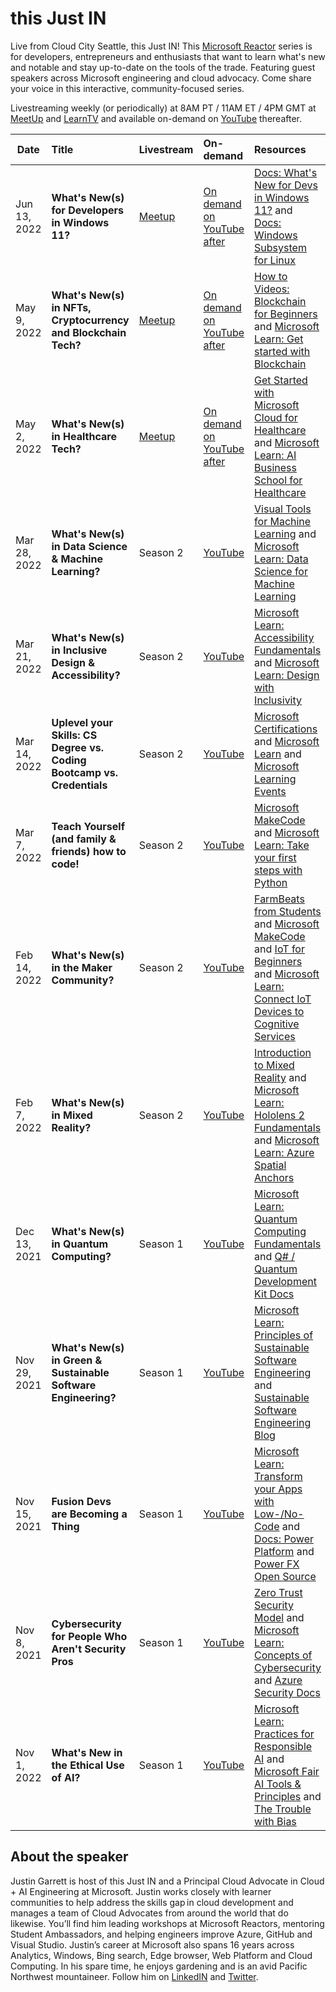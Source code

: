 # this Just IN

Live from Cloud City Seattle, this Just IN! This [Microsoft Reactor](https://www.youtube.com/channel/UCkm6luGCS3hD25jcEhvRMIA) series is for developers, entrepreneurs and enthusiasts that want to learn what's new and notable and stay up-to-date on the tools of the trade. Featuring guest speakers across Microsoft engineering and cloud advocacy. Come share your voice in this interactive, community-focused series.

Livestreaming weekly (or periodically) at 8AM PT / 11AM ET / 4PM GMT at [MeetUp](https://www.meetup.com/Microsoft-Reactor-Redmond/) and [LearnTV](https://docs.microsoft.com/learn/tv/) and available on-demand on [YouTube](https://www.youtube.com/playlist?list=PLmsFUfdnGr3ypO3lcfNJaSkmbKCE_qhMy) thereafter.

 Date | Title | Livestream | On-demand |Resources
---       | :---   | :--- | :--- | :---
Jun 13, 2022 | <b>What's New(s) for Developers in Windows 11? |  [Meetup](https://www.meetup.com/Microsoft-Reactor-Redmond/events/285229263/)     | [On demand on YouTube after](https://www.youtube.com/playlist?list=PLmsFUfdnGr3ypO3lcfNJaSkmbKCE_qhMy) | [Docs: What's New for Devs in Windows 11?](https://docs.microsoft.com/en-us/windows/apps/whats-new/windows-11-build-22000) and [Docs: Windows Subsystem for Linux](https://docs.microsoft.com/en-us/windows/wsl/)
May 9, 2022 | <b>What's New(s) in NFTs, Cryptocurrency and Blockchain Tech? |  [Meetup](https://www.meetup.com/Microsoft-Reactor-Redmond/events/285229006/)     | [On demand on YouTube after](https://www.youtube.com/playlist?list=PLmsFUfdnGr3ypO3lcfNJaSkmbKCE_qhMy) | [How to Videos: Blockchain for Beginners](https://aka.ms/BeginnerBlockchain) and [Microsoft Learn: Get started with Blockchain](https://aka.ms/GetStartedwithBlockchain)
May 2, 2022 | <b>What's New(s) in Healthcare Tech? |  [Meetup](https://www.meetup.com/Microsoft-Reactor-Redmond/events/285228983/)     | [On demand on YouTube after](https://www.youtube.com/playlist?list=PLmsFUfdnGr3ypO3lcfNJaSkmbKCE_qhMy) | [Get Started with Microsoft Cloud for Healthcare](https://aka.ms/MSCloudforHealthcare) and [Microsoft Learn: AI Business School for Healthcare](https://aka.ms/AIBusSchoolforHealthcare)
Mar 28, 2022 | <b>What's New(s) in Data Science & Machine Learning? |  Season 2     | [YouTube](https://www.youtube.com/watch?v=1Deixyaa6Qc&list=PLmsFUfdnGr3ypO3lcfNJaSkmbKCE_qhMy&index=11&t=2s) | [Visual Tools for Machine Learning](https://aka.ms/ExploreVisualToolsforML) and [Microsoft Learn: Data Science for Machine Learning](https://aka.ms/UnderstandDataScienceforML)
Mar 21, 2022 |<b>What's New(s) in Inclusive Design & Accessibility?                     |  Season 2     | [YouTube](https://www.youtube.com/watch?v=mp6X1mf424U&list=PLmsFUfdnGr3ypO3lcfNJaSkmbKCE_qhMy&index=10) |  [Microsoft Learn: Accessibility Fundamentals](https://aka.ms/AccessibilityFundamentals-ReactorLink) and [Microsoft Learn: Design with Inclusivity](https://aka.ms/DesignwithInclusivity)       | 
Mar 14, 2022 | <b>Uplevel your Skills: CS Degree vs. Coding Bootcamp vs. Credentials                    |  Season 2     | [YouTube](https://www.youtube.com/watch?v=6d69CQMvCxo&list=PLmsFUfdnGr3ypO3lcfNJaSkmbKCE_qhMy&index=9) | [Microsoft Certifications](https://aka.ms/MSLearnCertifications) and [Microsoft Learn](https://aka.ms/MSLearn-Reactorlink) and [Microsoft Learning Events](https://aka.ms/MSEvents-ReactorLink)
Mar 7, 2022 | <b>Teach Yourself (and family & friends) how to code!                   |  Season 2     | [YouTube](https://www.youtube.com/watch?v=WCZH-kxkdHw&list=PLmsFUfdnGr3ypO3lcfNJaSkmbKCE_qhMy&index=8) | [Microsoft MakeCode](https://aka.ms/makeandcode) and [Microsoft Learn: Take your first steps with Python](https://aka.ms/PythonFirstSteps-Reactor)
Feb 14, 2022 | <b>What's New(s) in the Maker Community?                     |  Season 2     | [YouTube](https://www.youtube.com/watch?v=RnsxJ6q3fqE&list=PLmsFUfdnGr3ypO3lcfNJaSkmbKCE_qhMy&index=7) | [FarmBeats from Students](https://aka.ms/farmbeatsStudent) and [Microsoft MakeCode](https://aka.ms/makeandcode) and [IoT for Beginners](https://aka.ms/iotforbeginners) and [Microsoft Learn: Connect IoT Devices to Cognitive Services](https://aka.ms/ConnectingIoTDevices)
Feb 7, 2022 | <b>What's New(s) in Mixed Reality?                     |  Season 2     | [YouTube](https://www.youtube.com/watch?v=el6rImWHrTY&list=PLmsFUfdnGr3ypO3lcfNJaSkmbKCE_qhMy&index=6) | [Introduction to Mixed Reality](https://aka.ms/IntroductiontoMixedReality) and [Microsoft Learn: Hololens 2 Fundamentals](https://aka.ms/HoloLens2fundamentals) and [Microsoft Learn: Azure Spatial Anchors](https://aka.ms/UseAzureSpatialAnchors)
Dec 13, 2021 | <b>What's New(s) in Quantum Computing?                     |  Season 1     | [YouTube](https://www.youtube.com/watch?v=fSuL9WH7Xkw&list=PLmsFUfdnGr3ypO3lcfNJaSkmbKCE_qhMy&index=5) | [Microsoft Learn: Quantum Computing Fundamentals](https://aka.ms/quantumcomputingfoundations-slides) and [Q# / Quantum Development Kit Docs](https://aka.ms/azurequantumdoc-slides)
Nov 29, 2021 | <b>What's New(s) in Green & Sustainable Software Engineering?                     |  Season 1     | [YouTube](https://www.youtube.com/watch?v=JCRdQtDDrJY&list=PLmsFUfdnGr3ypO3lcfNJaSkmbKCE_qhMy&index=4) | [Microsoft Learn: Principles of Sustainable Software Engineering](https://aka.ms/principlesSSE) and [Sustainable Software Engineering Blog](https://aka.ms/SSEblog) 
Nov 15, 2021 | <b>Fusion Devs are Becoming a Thing                     |  Season 1     | [YouTube](https://www.youtube.com/watch?v=WhN8V0igfx8&list=PLmsFUfdnGr3ypO3lcfNJaSkmbKCE_qhMy&index=3) | [Microsoft Learn: Transform your Apps with Low-/No- Code](https://aka.ms/TransformYourBusinessApps) and [Docs: Power Platform](https://aka.ms/MSPowerPlatformDocumentation) and [Power FX Open Source](https://aka.ms/PowerFXos)
Nov 8, 2021 | <b>Cybersecurity for People Who Aren't Security Pros                     |  Season 1     | [YouTube](https://www.youtube.com/watch?v=r7MYosrXR14&list=PLmsFUfdnGr3ypO3lcfNJaSkmbKCE_qhMy&index=2) | [Zero Trust Security Model](https://aka.ms/explorezerotrustsecuritymodel) and [Microsoft Learn: Concepts of Cybersecurity](https://aka.ms/conceptsofcybersecurity) and [Azure Security Docs](https://aka.ms/azuresecuritydocumentation)
Nov 1, 2022 | <b>What's New in the Ethical Use of AI?                    |  Season 1     | [YouTube](https://www.youtube.com/watch?v=ks840A9ofec&list=PLmsFUfdnGr3ypO3lcfNJaSkmbKCE_qhMy&index=1) | [Microsoft Learn: Practices for Responsible AI](https://aka.ms/mslearnresponsibleai) and [Microsoft Fair AI Tools & Principles](https://aka.ms/microsoftfairaitools) and [The Trouble with Bias](https://aka.ms/troublewithbias)

     




## About the speaker

Justin Garrett is host of this Just IN and a Principal Cloud Advocate in Cloud + AI Engineering at Microsoft. Justin works closely with learner communities to help address the skills gap in cloud development and manages a team of Cloud Advocates from around the world that do likewise. You’ll find him leading workshops at Microsoft Reactors, mentoring Student Ambassadors, and helping engineers improve Azure, GitHub and Visual Studio. Justin’s career at Microsoft also spans 16 years across Analytics, Windows, Bing search, Edge browser, Web Platform and Cloud Computing. In his spare time, he enjoys gardening and is an avid Pacific Northwest mountaineer. Follow him on [LinkedIN](https://www.linkedin.com/in/justgar/) and [Twitter](https://twitter.com/justgar).
